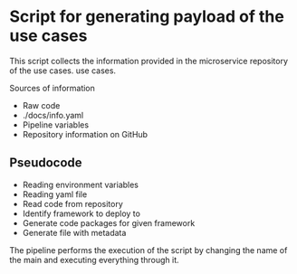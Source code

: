 # Script for generating payload of the use cases

This script collects the information provided in the microservice repository of the use cases. 
use cases.

Sources of information

- Raw code
- ./docs/info.yaml
- Pipeline variables 
- Repository information on GitHub

## Pseudocode

- Reading environment variables
- Reading yaml file
- Read code from repository
- Identify framework to deploy to
- Generate code packages for given framework
- Generate file with metadata



The pipeline performs the execution of the script by changing 
the name of the main and executing everything through it.